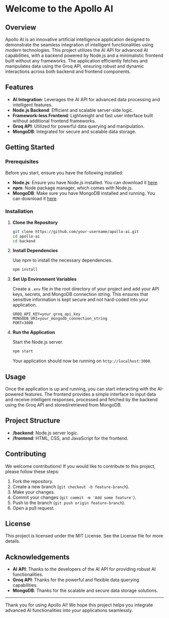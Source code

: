 # Welcome to the Apollo AI

## Overview

Apollo AI is an innovative artificial intelligence application designed to demonstrate the seamless integration of intelligent functionalities using modern technologies. This project utilizes the AI API for advanced AI capabilities, with a backend powered by Node.js and a minimalistic frontend built without any frameworks. The application efficiently fetches and manipulates data using the Groq API, ensuring robust and dynamic interactions across both backend and frontend components.

## Features

- **AI Integration**: Leverages the AI API for advanced data processing and intelligent features.
- **Node.js Backend**: Efficient and scalable server-side logic.
- **Framework-less Frontend**: Lightweight and fast user interface built without additional frontend frameworks.
- **Groq API**: Utilized for powerful data querying and manipulation.
- **MongoDB**: Integrated for secure and scalable data storage.

## Getting Started

### Prerequisites

Before you start, ensure you have the following installed:

- **Node.js**: Ensure you have Node.js installed. You can download it [here](https://nodejs.org/).
- **npm**: Node package manager, which comes with Node.js.
- **MongoDB**: Make sure you have MongoDB installed and running. You can download it [here](https://www.mongodb.com/try/download/community).

### Installation

1. **Clone the Repository**

    ```bash
    git clone https://github.com/your-username/apollo-ai.git
    cd apollo-ai
    cd backend
    ```

2. **Install Dependencies**

    Use npm to install the necessary dependencies.

    ```bash
    npm install
    ```

3. **Set Up Environment Variables**

    Create a `.env` file in the root directory of your project and add your API keys, secrets, and MongoDB connection string. This ensures that sensitive information is kept secure and not hard-coded into your application.

    ```plaintext
    GROQ_API_KEY=your_groq_api_key
    MONGODB_URI=your_mongodb_connection_string
    PORT=3000
    ```

4. **Run the Application**

    Start the Node.js server.

    ```bash
    npm start
    ```

    Your application should now be running on `http://localhost:3000`.

## Usage

Once the application is up and running, you can start interacting with the AI-powered features. The frontend provides a simple interface to input data and receive intelligent responses, processed and fetched by the backend using the Groq API and stored/retrieved from MongoDB.

## Project Structure

  - **/backend**: Node.js server logic.
  - **/frontend**: HTML, CSS, and JavaScript for the frontend.

## Contributing

We welcome contributions! If you would like to contribute to this project, please follow these steps:

1. Fork the repository.
2. Create a new branch (`git checkout -b feature-branch`).
3. Make your changes.
4. Commit your changes (`git commit -m 'Add some feature'`).
5. Push to the branch (`git push origin feature-branch`).
6. Open a pull request.

## License

This project is licensed under the MIT License. See the License file for more details.

## Acknowledgements

- **AI API**: Thanks to the developers of the AI API for providing robust AI functionalities.
- **Groq API**: Thanks for the powerful and flexible data querying capabilities.
- **MongoDB**: Thanks for the scalable and secure data storage solutions.
---

Thank you for using Apollo AI! We hope this project helps you integrate advanced AI functionalities into your applications seamlessly.
